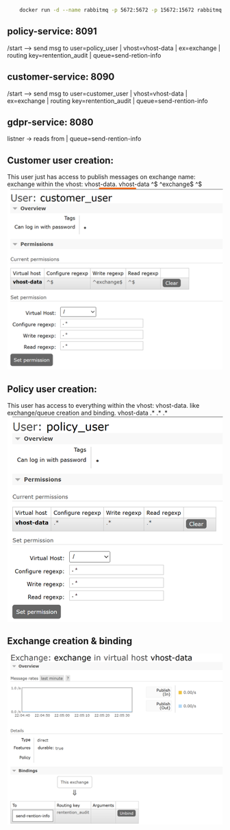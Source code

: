 ```bash
    docker run -d --name rabbitmq -p 5672:5672 -p 15672:15672 rabbitmq:3-management
```


policy-service: 8091
--
/start --> send msg to
user=policy_user | vhost=vhost-data | ex=exchange | routing key=rentention_audit | queue=send-retion-info

customer-service: 8090
--
/start --> send msg to
user=customer_user | vhost=vhost-data | ex=exchange | routing key=rentention_audit | queue=send-rention-info


gdpr-service: 8080
--
listner -> reads from | queue=send-rention-info


Customer user creation:
--
This user just has access to publish messages on exchange name: exchange within the vhost: vhost-data.
vhost-data   ^$	 ^exchange$	 ^$
![img.png](img.png)


Policy user creation:
--
This user has access to everything within the vhost: vhost-data. like exchange/queue creation and binding.
vhost-data   .* .*  .*
![img_2.png](img_2.png)

Exchange creation & binding
--
![img_1.png](img_1.png)